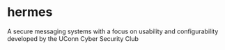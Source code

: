 # hermes
A secure messaging systems with a focus on usability and configurability developed by the UConn Cyber Security Club
